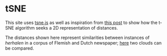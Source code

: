 # tSNE

This site uses [tsne.js](https://github.com/karpathy/tsnejs) as well as inspiration from [this post](https://distill.pub/2016/misread-tsne/)
to show how the t-SNE algorithm seeks a 2D representation of distances.

The distances shown here represent similarities between instances of *herhalen* in a corpus of Flemish and Dutch newspaper;
[here](https://montesmariana.github.io/tSNE/twoModels.html) two clouds can be compared.
